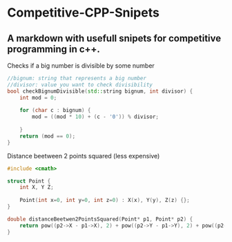 # Competitive-CPP-Snipets
A markdown with usefull snipets for competitive programming in c++.
---

Checks if a big number is divisible by some number
```c++
//bignum: string that represents a big number
//divisor: value you want to check divisibility
bool checkBignumDivisible(std::string bignum, int divisor) {
	int mod = 0;	
	
	for (char c : bignum) {
		mod = ((mod * 10) + (c - '0')) % divisor;
	
	}
	return (mod == 0);
}
```

Distance beetween 2 points squared (less expensive)
```c++
#include <cmath>

struct Point {
	int X, Y Z;
	
	Point(int x=0, int y=0, int z=0) : X(x), Y(y), Z(z) {};
}

double distanceBeetwen2PointsSquared(Point* p1, Point* p2) {
	return pow((p2->X - p1->X), 2) + pow((p2->Y - p1->Y), 2) + pow((p2->Z - p1->Z), 2)
}
```
